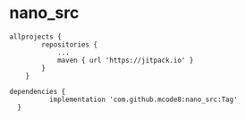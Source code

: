 # nano_src
```
allprojects {
		repositories {
			...
			maven { url 'https://jitpack.io' }
		}
	}
  ```
  
  ```
  dependencies {
	        implementation 'com.github.mcode8:nano_src:Tag'
	}
  ```
  
  
